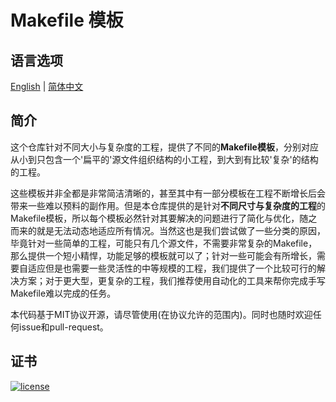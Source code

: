 # Makefile 模板

## 语言选项

[English](./Readme.md) | [简体中文](./Readme-cn.md)

## 简介

这个仓库针对不同大小与复杂度的工程，提供了不同的**Makefile模板**，分别对应从小到只包含一个'扁平的'源文件组织结构的小工程，到大到有比较'复杂'的结构的工程。

这些模板并非全都是非常简洁清晰的，甚至其中有一部分模板在工程不断增长后会带来一些难以预料的副作用。但是本仓库提供的是针对**不同尺寸与复杂度的工程**的Makefile模板，所以每个模板必然针对其要解决的问题进行了简化与优化，随之而来的就是无法动态地适应所有情况。当然这也是我们尝试做了一些分类的原因，毕竟针对一些简单的工程，可能只有几个源文件，不需要非常复杂的Makefile，那么提供一个短小精悍，功能足够的模板就可以了；针对一些可能会有所增长，需要自适应但是也需要一些灵活性的中等规模的工程，我们提供了一个比较可行的解决方案；对于更大型，更复杂的工程，我们推荐使用自动化的工具来帮你完成手写Makefile难以完成的任务。

本代码基于MIT协议开源，请尽管使用(在协议允许的范围内)。同时也随时欢迎任何issue和pull-request。

## 证书

[![license](https://img.shields.io/github/license/mashape/apistatus.svg?style=plastic)](https://github.com/TheNetAdmin/Makefile-Templates/blob/master/LICENSE)